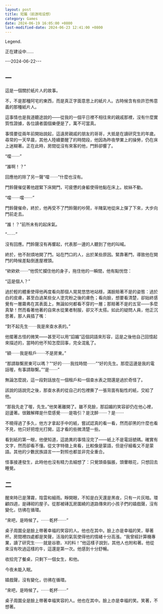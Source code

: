 ```yaml
---
layout: post
title: 短篇（前游戏设想）
category: Games
date: 2024-06-19 16:05:00 +0800
last-modified-date: 2024-06-23 12:41:00 +0800
---
```

<style>
    article{
        text-indent: 3rem;
        line-height: 2.5rem;
    }
</style>

Legend. 

正在建设中……

---2024-06-22---

一
----
這是一個關於紙片人的故事。

不，不是那種阿宅的東西，而是真正字面意思上的紙片人。古時候含有些許恐怖意義的那種紙片人。

這事情也是我道聽途說的——從我的一個平日裡不相往來的親戚那裡，沒有什麼實質性證據，各位讀者圖個樂便是了，萬不可當真。

事情要從兩年前開始說起，這遠房親戚的朋友的哥哥，大抵是在讀研究生的年歲。尋常的一天早晨，其他人陸續要醒了的時間段，他因為昨夜學業上的操勞，仍在床上迷糊著。正在此時，房間從沒有來客的他，門鈴卻響了。

“噹⋯⋯”

“誰啊！？”

回應他的除了另一聲“噹⋯⋯”什麼也沒有。

門鈴聲催促著他趕緊下床開門，可疲憊的身軀使得他黏在床上。紋絲不動。

“噹⋯⋯噹⋯⋯”

門鈴聲催命，終於，他再受不了門鈴聲的吵鬧，半賭氣地從床上彈了下來，大步向門前走去。

“誰！？”前所未有的起床氣。

“⋯⋯”

沒有回應。門鈴聲沒有再響起，代表那一邊的人聽到了他的叫喊。

終於，他不耐煩地開了門。站在門口的人，出於某些原因。緊靠著門，導致他在開門的時候差點倒進屋裡頭。

“欸欸欸⋯⋯”他慌忙攔住他的身子，拖住他的一瞬間，他有點恍惚：

“這是個人？”

過於輕的體重使得他再度看向那個人晃晃悠悠地站穩，滿臉賠著不是的姿態：過於白的皮膚，甚至白過某些女人塗完粉之後的膚色；看向臉，想要看清楚，卻始終感覺有一層霧弗在其表面上，無論如何都看不穿的一層；那賠著不是的五官——多麼真摯！然而看著他著的自來水從業者制服，卻又不太搭。如此的疑問人員，他正沉思著，那人員插了嘴：

“對不起先生⋯⋯我是來查水表的。”

他擺著古怪的微笑——甚至可以用“諂媚”這個詞語來形容，這是之後他自己回憶起來描述的，當時的他不知怎麼回事，完全混亂了。

“額⋯⋯我是租戶⋯⋯不是房東。”

“那請聯繫房東可以嗎？”“好的⋯⋯我找時間⋯⋯”“好的先生。那麼這邊是我的電話喔，有事請聯繫。”“是⋯⋯”

無論怎麼說，這一段對話放在一個租戶和一個查水表之間還是過於奇怪了。

該說的話說完之後，那查水表的從自己的包裡撕了一張背面有黏性的紙，交給了他。

“那我先走了喔，先生。”他笑著離開了。雖不見臉，那諂媚的笑容卻仍在他心裡，迴盪著。很難解釋是什麼感覺⋯⋯是吸引？是沈醉⋯⋯？是⋯⋯

不曉得過了多久，他方才拿起手中的紙，嘗試認真的看一看，然而卻黑的什麼也看不見，他只好把燈光打開，這才看的些微清楚一些。

看到紙的第一眼，他便知道，這詭異的事情沒完了——紙上不是電話號碼。確實有文字，然而卻看不懂。從文字特徵上來看，比較像是蒙語，但是仔細看又不是蒙語。其他的少數民族語言一一對照也都並非完全重合。

怪事接連發生，此時他也沒有精力去細想了：只覺頭昏腦脹，頭暈眼花，只想回去睡覺。

二
---
醒來時已是薄霧，陰雲和細雨。睜開眼，不知是白天還是黑夜，只有一片灰暗。環顧四週，是磚砌的屋子。從那被磚瓦房圍繞的道路傳來的小孩子們的嬉戲聲，沒有變化，彷彿在循環。

“來吧，是時候了。⋯⋯乾杯⋯⋯”

桌子周圍全是臉上帶著幸福的笑容的人。他也在其中。臉上亦是幸福的笑，舉著杯。房間裡四處都是笑聲，活潑的氣氛使得他的情緒十分高漲。“我曾經計算機專業，讀了研究生⋯⋯就是谷歌、X的料！”他這樣子說到，其他人也附和著。他從來沒有吹過這樣的牛，這還是第一次。他感到十分舒暢。

收拾完了餐桌，只剩下一個女生，和他。

今夜未能入眠。

嬉戲聲，沒有變化，彷彿在循環。

“來吧，是時候了。⋯⋯乾杯⋯⋯”

桌子周圍全是臉上帶著幸福笑容的人。他也在其中。臉上亦是幸福的笑。笑著，不想著。